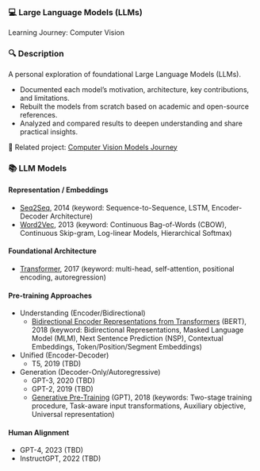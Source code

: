 ### 💻 Large Language Models (LLMs) <br />
Learning Journey: Computer Vision

### 🔍 Description <br />
A personal exploration of foundational Large Language Models (LLMs).
- Documented each model’s motivation, architecture, key contributions, and limitations.
- Rebuilt the models from scratch based on academic and open-source references.
- Analyzed and compared results to deepen understanding and share practical insights.

📘 Related project: [Computer Vision Models Journey](https://github.com/khchu93/ComputerVision/blob/main/README.md)

### 📚 LLM Models<br />
#### Representation / Embeddings
- [Seq2Seq](https://github.com/khchu93/LLMs/blob/main/notes/seq2seq.md), 2014 (keyword: Sequence-to-Sequence, LSTM, Encoder-Decoder Architecture)
- [Word2Vec](https://github.com/khchu93/LLMs/blob/main/notes/Word2Vec.md), 2013 (keyword: Continuous Bag-of-Words (CBOW), Continuous Skip-gram, Log-linear Models, Hierarchical Softmax)

#### Foundational Architecture
- [Transformer](https://github.com/khchu93/LLMs/blob/main/notes/Transformer.md), 2017 (keyword: multi-head, self-attention, positional encoding, autoregression)
  
#### Pre-training Approaches
- Understanding (Encoder/Bidirectional)
  - [Bidirectional Encoder Representations from Transformers](https://github.com/khchu93/LLMs/blob/main/notes/bert.md) (BERT), 2018 (keyword: Bidirectional Representations, Masked Language Model (MLM), Next Sentence Prediction (NSP), Contextual Embeddings, Token/Position/Segment Embeddings)
- Unified (Encoder-Decoder)
  - T5, 2019 (TBD)
- Generation (Decoder-Only/Autoregressive)
  - GPT-3, 2020 (TBD)
  - GPT-2, 2019 (TBD)
  - [Generative Pre-Training](https://github.com/khchu93/LLMs/blob/main/notes/gpt.md) (GPT), 2018 (keywords: Two-stage training procedure, Task-aware input transformations, Auxiliary objective, Universal representation)

#### Human Alignment
- GPT-4, 2023 (TBD)
- InstructGPT, 2022 (TBD)
